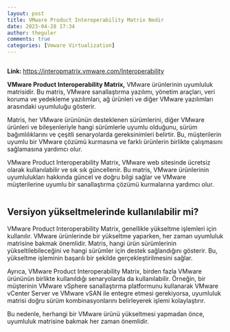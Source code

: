 ```yaml
---
layout: post
title: VMware Product Interoperability Matrix Nedir
date: 2023-04-28 17:34
author: theguler
comments: true
categories: [Vmware Virtualization]
---
```

<!-- wp:image {"id":6915,"sizeSlug":"large","linkDestination":"none"} -->
<figure class="wp-block-image size-large"><img src="https://theguler.wordpress.com/wp-content/uploads/2023/04/vmware_vcenter_server.jpg?w=1024" alt="" class="wp-image-6915" /></figure>
<!-- /wp:image -->

<!-- wp:paragraph -->
<p><strong>Link: </strong><a href="https://interopmatrix.vmware.com/Interoperability">https://interopmatrix.vmware.com/Interoperability</a></p>
<!-- /wp:paragraph -->

<!-- wp:paragraph -->
<p><strong>VMware Product Interoperability Matrix,</strong> VMware ürünlerinin uyumluluk matrisidir. Bu matris, VMware sanallaştırma yazılımı, yönetim araçları, veri koruma ve yedekleme yazılımları, ağ ürünleri ve diğer VMware yazılımları arasındaki uyumluluğu gösterir.</p>
<!-- /wp:paragraph -->

<!-- wp:paragraph -->
<p>Matris, her VMware ürününün desteklenen sürümlerini, diğer VMware ürünleri ve bileşenleriyle hangi sürümlerle uyumlu olduğunu, sürüm bağımlılıklarını ve çeşitli senaryolarda gereksinimleri belirtir. Bu, müşterilerin uyumlu bir VMware çözümü kurmasına ve farklı ürünlerin birlikte çalışmasını sağlamasına yardımcı olur.</p>
<!-- /wp:paragraph -->

<!-- wp:paragraph -->
<p>VMware Product Interoperability Matrix, VMware web sitesinde ücretsiz olarak kullanılabilir ve sık sık güncellenir. Bu matris, VMware ürünlerinin uyumlulukları hakkında güncel ve doğru bilgi sağlar ve VMware müşterilerine uyumlu bir sanallaştırma çözümü kurmalarına yardımcı olur.</p>
<!-- /wp:paragraph -->

<!-- wp:image {"id":6917,"sizeSlug":"large","linkDestination":"none"} -->
<figure class="wp-block-image size-large"><img src="https://theguler.wordpress.com/wp-content/uploads/2023/04/vmware_vsphere_hypervisor_esxi.jpg?w=1024" alt="" class="wp-image-6917" /></figure>
<!-- /wp:image -->

<!-- wp:heading -->
<h2 class="wp-block-heading">Versiyon yükseltmelerinde kullanılabilir mi?</h2>
<!-- /wp:heading -->

<!-- wp:paragraph -->
<p>VMware Product Interoperability Matrix, genellikle yükseltme işlemleri için kullanılır. VMware ürünlerinde bir yükseltme yaparken, her zaman uyumluluk matrisine bakmak önemlidir. Matris, hangi ürün sürümlerinin yükseltilebileceğini ve hangi sürümler için destek sağlandığını gösterir. Bu, yükseltme işleminin başarılı bir şekilde gerçekleştirilmesini sağlar.</p>
<!-- /wp:paragraph -->

<!-- wp:paragraph -->
<p>Ayrıca, VMware Product Interoperability Matrix, birden fazla VMware ürününün birlikte kullanıldığı senaryolarda da kullanılabilir. Örneğin, bir müşterinin VMware vSphere sanallaştırma platformunu kullanarak VMware vCenter Server ve VMware vSAN ile entegre etmesi gerekiyorsa, uyumluluk matrisi doğru sürüm kombinasyonlarını belirleyerek işlemi kolaylaştırır.</p>
<!-- /wp:paragraph -->

<!-- wp:paragraph -->
<p>Bu nedenle, herhangi bir VMware ürünü yükseltmesi yapmadan önce, uyumluluk matrisine bakmak her zaman önemlidir.</p>
<!-- /wp:paragraph -->

<!-- wp:paragraph -->
<p></p>
<!-- /wp:paragraph -->
